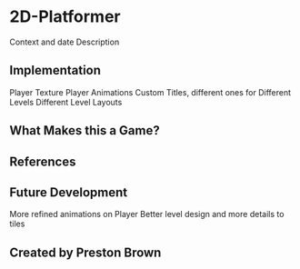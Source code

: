 # 2D-Platformer
Context and date
Description

## Implementation
Player Texture
Player Animations
Custom Titles, different ones for Different Levels
Different Level Layouts

## What Makes this a Game?

## References

## Future Development
More refined animations on Player
Better level design and more details to tiles

## Created by Preston Brown
